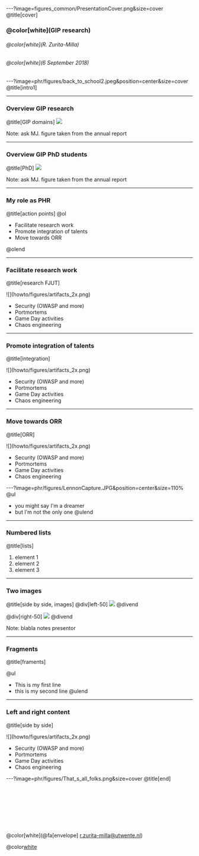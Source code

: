 ---?image=figures_common/PresentationCover.png&size=cover
@title[cover]
### @color[white](GIP research)
###### @color[white](R. Zurita-Milla)
###### @color[white](6 September 2018) 


---?image=phr/figures/back_to_school2.jpeg&position=center&size=cover
@title[intro1]

---
### Overview GIP research 
@title[GIP domains]
![](howto/figures/artifacts_2x.png)

Note: ask MJ. figure taken from the annual report

---
### Overview GIP PhD students 
@title[PhD]
![](howto/figures/artifacts_2x.png)

Note: ask MJ. figure taken from the annual report

--- 
### My role as PHR
@title[action points]
@ol
- Facilitate research work
- Promote integration of talents 
- Move towards ORR

@olend


--- 
### Facilitate research work
@title[research FJUT]
<div class="left">
![](howto/figures/artifacts_2x.png)
</div>
<div class="right">
    <ul>
        <li>Security (OWASP and more)</li>
        <li>‎Portmortems</li>
        <li>Game Day activities</li>
        <li>Chaos engineering</li>
    </ul>
</div>

--- 
### Promote integration of talents 
@title[integration]
<div class="left">
![](howto/figures/artifacts_2x.png)
</div>
<div class="right">
    <ul>
        <li>Security (OWASP and more)</li>
        <li>‎Portmortems</li>
        <li>Game Day activities</li>
        <li>Chaos engineering</li>
    </ul>
</div>

--- 
### Move towards ORR
@title[ORR]
<div class="left">
![](howto/figures/artifacts_2x.png)
</div>
<div class="right">
    <ul>
        <li>Security (OWASP and more)</li>
        <li>‎Portmortems</li>
        <li>Game Day activities</li>
        <li>Chaos engineering</li>
    </ul>
</div>

---?image=phr/figures/LennonCapture.JPG&position=center&size=110% 
@ul
- you might say I'm a dreamer 
- but I'm not the only one
@ulend



---
### Numbered lists 
@title[lists]
1. element 1
2. element 2
3. element 3

---
### Two images 
@title[side by side, images]
@div[left-50]
![](howto/figures/PresentationCover.png)
@divend

@div[right-50]
![](howto/figures/Presentation1.png)
@divend

Note: blabla notes presentor

---
### Fragments 
@title[framents]

@ul
- This is my first line
- this is my second line
@ulend

---
### Left and right content
@title[side by side]
<div class="left">
![](howto/figures/artifacts_2x.png)
</div>
<div class="right">
    <ul>
        <li>Security (OWASP and more)</li>
        <li>‎Portmortems</li>
        <li>Game Day activities</li>
        <li>Chaos engineering</li>
    </ul>
</div>

---?image=phr/figures/That_s_all_folks.png&size=cover
@title[end]
<br><br>
<br><br>
<br><br>
<br><br>
<br>
@color[white](@fa[envelope] r.zurita-milla@utwente.nl)

@color[white](bit.ly/2RZMPHR)






